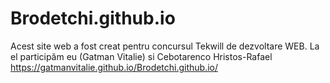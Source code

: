 # Brodetchi.github.io
Acest site web a fost creat pentru concursul Tekwill de dezvoltare WEB. La el participăm eu (Gatman Vitalie) si Cebotarenco Hristos-Rafael <br>
https://gatmanvitalie.github.io/Brodetchi.github.io/
